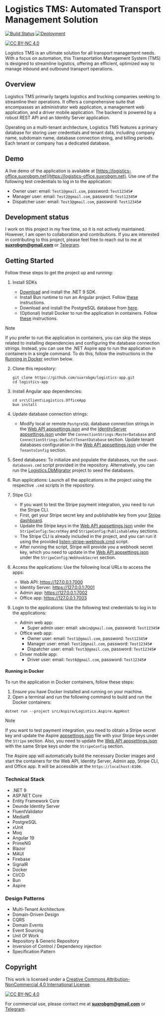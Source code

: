 # Logistics TMS: Automated Transport Management Solution

[![Build Status](https://github.com/suxrobgm/logistics-app/actions/workflows/build.yml/badge.svg)](https://github.com/suxrobgm/logistics-app/actions/workflows/build.yml)
[![Deployment](https://github.com/suxrobgm/logistics-app/actions/workflows/deploy-ssh.yml/badge.svg)](https://github.com/suxrobgm/logistics-app/actions/workflows/deploy-ssh.yml)

[![CC BY-NC 4.0][cc-by-nc-shield]][cc-by-nc]

[cc-by-nc]: https://creativecommons.org/licenses/by-nc/4.0/
[cc-by-nc-image]: https://licensebuttons.net/l/by-nc/4.0/88x31.png
[cc-by-nc-shield]: https://img.shields.io/badge/License-CC%20BY--NC%204.0-lightgrey.svg

Logistics TMS is an ultimate solution for all transport management needs. With a focus on automation, this Transportation Management System (TMS) is designed to streamline logistics, offering an efficient, optimized way to manage inbound and outbound transport operations.

## Overview

Logistics TMS primarily targets logistics and trucking companies seeking to streamline their operations. It offers a comprehensive suite that encompasses an administrator web application, a management web application, and a driver mobile application. The backend is powered by a robust REST API and an Identity Server application.

Operating on a multi-tenant architecture, Logistics TMS features a primary database for storing user credentials and tenant data, including company name, subdomain name, database connection string, and billing periods. Each tenant or company has a dedicated database.

## Demo

A live demo of the application is available at [https://logistics-office.suxrobgm.net](https://logistics-office.suxrobgm.net). Use one of the following test credentials to log in to the application:

- Owner user: email: `Test1@gmail.com`, password: `Test12345#`
- Manager user: email: `Test2@gmail.com`, password: `Test12345#`
- Dispatcher user: email: `Test3@gmail.com`, password: `Test12345#`

## Development status

I work on this project in my free time, so it is not actively maintained. However, I am open to collaboration and contributions. If you are interested in contributing to this project, please feel free to reach out to me at **<suxrobgm@gmail.com>** or [Telegram](https://t.me/suxrobgm).

## Getting Started

Follow these steps to get the project up and running:

1. Install SDKs

   - [Download](https://dotnet.microsoft.com/en-us/download/dotnet/9.0) and install the .NET 9 SDK.
   - Install Bun runtime to run an Angular project. Follow [these](https://bun.sh/docs/installation) instructions.
   - Download and install the PostgreSQL database from [here](https://www.postgresql.org/download/).
   - (Optional) Install Docker to run the application in containers. Follow [these](https://docs.docker.com/get-docker/) instructions.
   
> [!NOTE]
> If you prefer to run the application in containers, you can skip the steps related to installing dependencies and configuring the database connection strings. 
> Instead, you can use the .NET Aspire app to run the application in containers in a single command.
> To do this, follow the instructions in the [Running in Docker](#running-in-docker) section below.

2. Clone this repository:

   ```
   git clone https://github.com/suxrobgm/logistics-app.git
   cd logistics-app
   ```

3. Install Angular app dependencies:

   ```
   cd src\Client\Logistics.OfficeApp
   bun install
   ```

4. Update database connection strings:

   - Modify local or remote `PostgreSQL` database connection strings in the [Web API appsettings.json](./src/Presentation/Logistics.API/appsettings.json) and the [IdentityServer appsettings.json](./src/Presentation/Logistics.IdentityServer/appsettings.json) under the `ConnectionStrings:MasterDatabase` and `ConnectionStrings:DefaultTenantDatabase` section. Update tenant databases configuration in the [Web API appsettings.json](./src/Presentation/Logistics.API/appsettings.json) under the `TenantsConfig` section.

5. Seed databases:
   To initialize and populate the databases, run the `seed-databases.cmd` script provided in the repository.
   Alternatively, you can run the [Logistics.DbMigrator](./src/Presentation/Logistics.DbMigrator) project to seed the databases.

6. Run applications:
   Launch all the applications in the project using the respective `.cmd` scripts in the repository.

7. Stipe CLI:
    - If you want to test the Stripe payment integration, you need to run the Stripe CLI.
    - First, get your Stripe secret key and publishable key from your [Stripe dashboard](https://dashboard.stripe.com/apikeys).
    - Update the Stripe keys in the [Web API appsettings.json](./src/Presentation/Logistics.API/appsettings.json) under the `StripeConfig:SecretKey` and `StripeConfig:PublishableKey` sections.
    - The Stripe CLI is already included in the project, and you can run it using the provided [listen-stripe-webhook.cmd](./scripts/listen-stripe-webhook.cmd) script.
    - After running the script, Stripe will provide you a webhook secret key, which you need to update in the [Web API appsettings.json](./src/Presentation/Logistics.API/appsettings.json) under the `StripeConfig:WebhookSecret` section.

8. Access the applications:
   Use the following local URLs to access the apps:

   - Web API: <https://127.0.0.1:7000>
   - Identity Server: <https://127.0.0.1:7001>
   - Admin app: <https://127.0.0.1:7002>
   - Office app: <https://127.0.0.1:7003>

9. Login to the applications:
   Use the following test credentials to log in to the applications:
   - Admin web app:
     - Super admin user: email: `admin@gmail.com`, password: `Test12345#`
   - Office web app:
     - Owner user: email: `Test1@gmail.com`, password: `Test12345#`
     - Manager user: email: `Test2@gmail.com`, password: `Test12345#`
     - Dispatcher user: email: `Test3@gmail.com`, password: `Test12345#`
   - Driver mobile app:
     - Driver user: email: `Test6@gmail.com`, password: `Test12345#`

#### Running in Docker
To run the application in Docker containers, follow these steps:
1. Ensure you have Docker installed and running on your machine.
2. Open a terminal and run the following command to build and run the Docker containers:
```shell
dotnet run --project src/Aspire/Logistics.Aspire.AppHost
```

> [!NOTE]
> If you want to test payment integration, you need to obtain a Stripe secret key and update the Aspire [appsettings.json](./src/Aspire/Logistics.Aspire.AppHost/appsettings.json) file with your Stripe keys under the `Stripe` section.
> Also, you need to update the [Web API appsettings.json](./src/Presentation/Logistics.API/appsettings.json) with the same Stripe keys under the `StripeConfig` section.

The Aspire app will automatically build the necessary Docker images and start the containers for the Web API, Identity Server, Admin app, Stripe CLI, and Office app.
It will be accessible at the `https://localhost:8100`.

### Technical Stack

- .NET 9
- ASP.NET Core
- Entity Framework Core
- Deunde Identity Server
- FluentValidator
- MediatR
- PostgreSQL
- xUnit
- Moq
- Angular 19
- PrimeNG
- Blazor
- MAUI
- Firebase
- SignalR
- Docker
- CI/CD
- Bun
- Aspire

### Design Patterns

- Multi-Tenant Architecture
- Domain-Driven Design
- CQRS
- Domain Events
- Event Sourcing
- Unit Of Work
- Repository & Generic Repository
- Inversion of Control / Dependency injection
- Specification Pattern

## Copyright

This work is licensed under a
[Creative Commons Attribution-NonCommercial 4.0 International License][cc-by-nc].

[![CC BY-NC 4.0][cc-by-nc-image]][cc-by-nc]

For commercial use, please contact me at **<suxrobgm@gmail.com>** or [Telegram](https://t.me/suxrobgm).

<!-- ## Office Web App Preview

Here is a sneak peek into the Office Application:

![Office App](./docs/office_app_1.jpg?raw=true)
![Office App](./docs/office_app_2.jpg?raw=true)
![Office App](./docs/office_app_3.jpg?raw=true)
![Office App](./docs/office_app_4.jpg?raw=true)
![Office App](./docs/office_app_5.jpg?raw=true)
![Office App](./docs/office_app_6.jpg?raw=true)
![Office App](./docs/office_app_7.jpg?raw=true)
![Office App](./docs/office_app_8.jpg?raw=true)
![Office App](./docs/office_app_9.jpg?raw=true)

## Driver Mobile App Preview

![Driver App](./docs/driver_app_1.jpg?raw=true)
![Driver App](./docs/driver_app_2.jpg?raw=true)
![Driver App](./docs/driver_app_3.jpg?raw=true)
![Driver App](./docs/driver_app_4.jpg?raw=true)
![Driver App](./docs/driver_app_5.jpg?raw=true)
![Driver App](./docs/driver_app_6.jpg?raw=true)
![Driver App](./docs/driver_app_7.jpg?raw=true) -->
